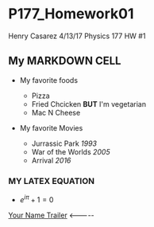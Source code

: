 # P177_Homework01
Henry Casarez
4/13/17
Physics 177 HW #1

## My MARKDOWN CELL
 
 - My favorite foods
   - Pizza
   - Fried Chcicken **BUT** I'm vegetarian 
   - Mac N Cheese
   
 - My favorite Movies
   - Jurrassic Park *1993*
   - War of the Worlds *2005*
   - Arrival *2016*
   

### MY LATEX EQUATION

- $e ^ {i\pi} + 1 = 0$


[Your Name Trailer](https://www.youtube.com/watch?v=s0wTdCQoc2k) <-----
